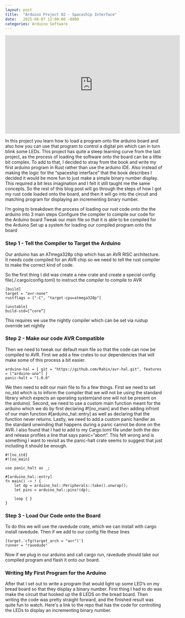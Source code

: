 ```yaml
---
layout: post
title:  "Arduino Project 02 - Spaceship Interface"
date:   2025-08-07 12:00:00 -0800
categories: Arduino Software
---
```


<iframe width="560" height="315" src="https://www.youtube.com/embed/bGYJ7Q0106w?si=D2At6bJwbO8A2oSI" title="YouTube video player" frameborder="0" allow="accelerometer; autoplay; clipboard-write; encrypted-media; gyroscope; picture-in-picture; web-share" referrerpolicy="strict-origin-when-cross-origin" allowfullscreen></iframe>

In this project you learn how to load a program onto the arduino board and also how you can use that program to control a digital pin which can in turn blink some LEDs. This project has quite a steep learning curve from the last project, as the process of loading the software onto the board can be a little bit complex. To add to that, I decided to stray from the book and write my first arduino program in Rust rather than use the arduino IDE. Also instead of making the logic for the “spaceship interface” that the book describes I decided it would be more fun to just make a simple binary number display. This required a bit less imagination and I felt it still taught me the same concepts. So the rest of this blog post will go through the steps of how I got my rust code loaded onto the board, and then it will go into the circuit and matching program for displaying an incrementing binary number.

I’m going to breakdown the process of loading our rust code onto the the arduino into 3 main steps
Configure the compiler to compile our code for the Arduino board
Tweak our main file so that it is able to be compiled for the Arduino
Set up a system for loading our compiled program onto the board

### Step 1 - Tell the Compiler to Target the Arduino

Our arduino has an ATmega328p chip which has an AVR RISC architecture. It needs code compiled for an AVR chip so we need to tell the rust compiler to make the correct kind of code.

So the first thing I did was create a new crate and create a special config file(./.cargo/config.toml)  to instruct the compiler to compile to AVR

```
[build]
target = "avr-none"
rustflags = ["-C", "target-cpu=atmega328p"]

[unstable]
build-std=[“core”]
```
This requires we use the nightly compiler which can be set via
rustup override set nightly

### Step 2 -  Make our code AVR Compatible

Then we need to tweak our default main file so that the code can now be compiled to AVR. First we add a few crates to our dependencies that will make some of this process a bit easier. 

```
arduino-hal = { git = "https://github.com/Rahix/avr-hal.git", features = ["arduino-uno"] }
panic-halt = "1.0.0"
```

We then need to edit our main file to fix a few things. First we need to set no_std which is to inform the compiler that we will not be using the standard library which expects an operating system(and one will not be present on the arduino). Second, we need to use a custom main function meant for the arduino which we do by first declaring #![no_main] and then adding infront of our main function #[arduino_hal::entry] as well as declaring that the function never returns. Lastly, we need to add a custom panic handler as the standard unwinding that happens during a panic cannot be done on the AVR. I also found that I had to add to my Cargo.toml file under both the dev and release profiles a line that says panic=”abort”. This felt wrong and is something I want to revisit as the panic-halt crate seems to suggest that just including it should be enough.

```
#![no_std]
#![no_main]

use panic_halt as _;

#[arduino_hal::entry]
fn main() -> ! {
    let dp = arduino_hal::Peripherals::take().unwrap();
    let pins = arduino_hal::pins!(dp);

    loop { }
}
```

### Step 3 - Load Our Code onto the Board
To do this we will use the ravedude crate, which we can install with cargo install ravedude. Then if we add to our config file these lines

```
[target.'cfg(target_arch = "avr")']
runner = "ravedude"
```

Now if we plug in our arduino and call cargo run, ravedude should take our compiled program and flash it onto our board.

### Writing My First Program for the Arduino

After that I set out to write a program that would light up some LED’s on my bread board so that they display a binary number. First thing I had to do was make the circuit that hooked up the 8 LEDS on the bread board. Then writing the code was pretty straight forward, and the finished result was quite fun to watch. Here's a link to the repo that has the code for controlling the LEDs to display an incrementing binary number.

